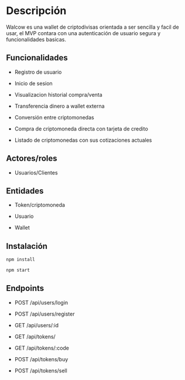 # Descripción

Walcow es una wallet de criptodivisas orientada a ser sencilla y facil de usar, el MVP contara con una autenticación de usuario segura y funcionalidades basicas.

## Funcionalidades

- Registro de usuario

- Inicio de sesion

- Visualizacion historial compra/venta

- Transferencia dinero a wallet externa

- Conversión entre criptomonedas

- Compra de criptomoneda directa con tarjeta de credito

- Listado de criptomonedas con sus cotizaciones actuales

## Actores/roles

- Usuarios/Clientes

## Entidades
- Token/criptomoneda

- Usuario

- Wallet

## Instalación



```bash
npm install
```

```bash
npm start
```


## Endpoints

- POST /api/users/login

- POST /api/users/register

- GET /api/users/:id

- GET /api/tokens/

- GET /api/tokens/:code

- POST /api/tokens/buy

- POST /api/tokens/sell
